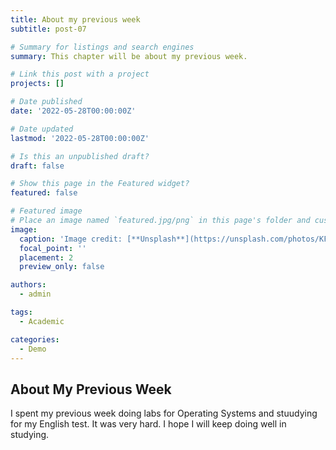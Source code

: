 ```yaml
---
title: About my previous week
subtitle: post-07

# Summary for listings and search engines
summary: This chapter will be about my previous week.

# Link this post with a project
projects: []

# Date published
date: '2022-05-28T00:00:00Z'

# Date updated
lastmod: '2022-05-28T00:00:00Z'

# Is this an unpublished draft?
draft: false

# Show this page in the Featured widget?
featured: false

# Featured image
# Place an image named `featured.jpg/png` in this page's folder and customize its options here.
image:
  caption: 'Image credit: [**Unsplash**](https://unsplash.com/photos/KFJuCzJiQYU)'
  focal_point: ''
  placement: 2
  preview_only: false

authors:
  - admin

tags:
  - Academic

categories:
  - Demo
---
```


## About My Previous Week

I spent my previous week doing labs for Operating Systems and stuudying for my English test. It was very hard. I hope I will keep doing well in studying.